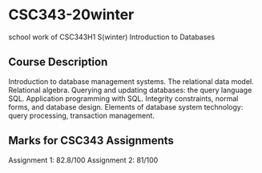 # CSC343-20winter
school work of CSC343H1 S(winter) Introduction to Databases
## Course Description
Introduction to database management systems. The relational data model. Relational algebra. Querying and updating databases: the query language SQL. Application programming with SQL. Integrity constraints, normal forms, and database design. Elements of database system technology: query processing, transaction management.
## Marks for CSC343 Assignments
Assignment 1: 82.8/100
Assignment 2: 81/100
